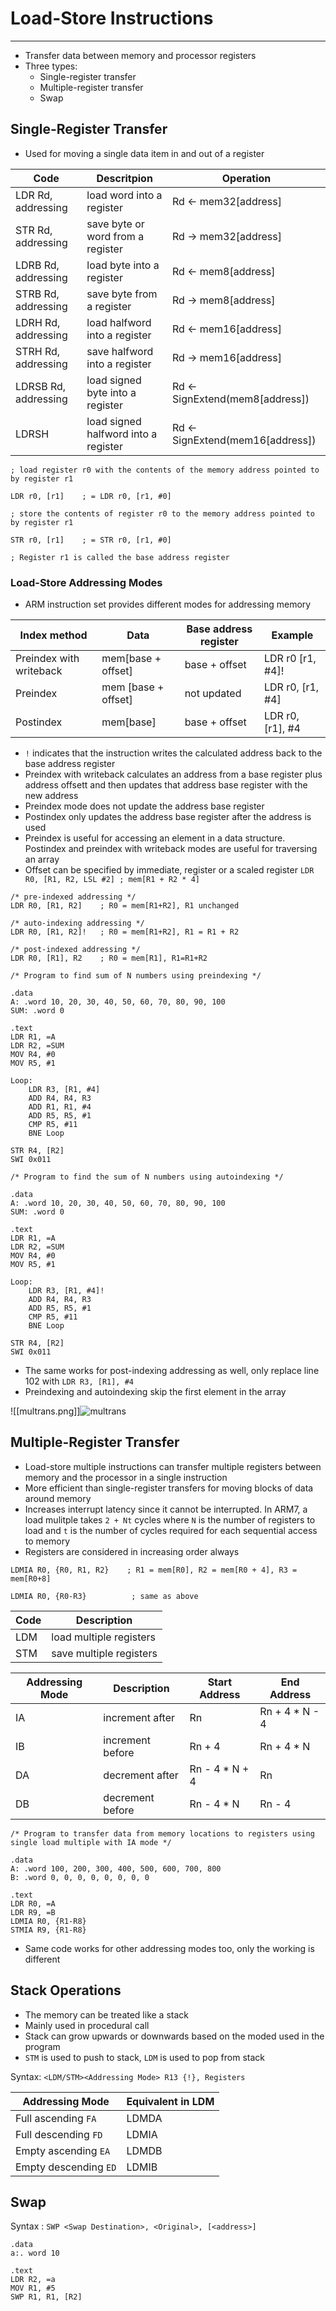 # Load-Store Instructions
---
- Transfer data between memory and processor registers
- Three types:
	- Single-register transfer
	- Multiple-register transfer
	- Swap

## Single-Register Transfer
- Used for moving a single data item in and out of a register

| Code                 | Descritpion                          | Operation                       |
| -------------------- | ------------------------------------ | ------------------------------- |
| LDR Rd, addressing   | load word into a register            | Rd <- mem32[address]            |
| STR Rd, addressing   | save byte or word from a register    | Rd -> mem32[address]            |
| LDRB Rd, addressing  | load byte into a register            | Rd <- mem8[address]             |
| STRB Rd, addressing  | save byte from a register            | Rd -> mem8[address]             |
| LDRH Rd, addressing  | load halfword into a register        | Rd <- mem16[address]            |
| STRH Rd, addressing  | save halfword into a register        | Rd -> mem16[address]            |
| LDRSB Rd, addressing | load signed byte into a register     | Rd <- SignExtend(mem8[address]) |
| LDRSH                | load signed halfword into a register | Rd <- SignExtend(mem16[address])                                |

```
; load register r0 with the contents of the memory address pointed to by register r1

LDR r0, [r1]    ; = LDR r0, [r1, #0]

; store the contents of register r0 to the memory address pointed to by register r1

STR r0, [r1]    ; = STR r0, [r1, #0]

; Register r1 is called the base address register
```

### Load-Store Addressing Modes
- ARM instruction set provides different modes for addressing memory

| Index method            | Data                | Base address register | Example          |
| ----------------------- | ------------------- | --------------------- | ---------------- |
| Preindex with writeback | mem[base + offset]  | base + offset         | LDR r0 [r1, #4]! |
| Preindex                | mem [base + offset] | not updated           | LDR r0, [r1, #4] |
| Postindex               | mem[base]           | base + offset         | LDR r0, [r1], #4                 |

- `!` indicates that the instruction writes the calculated address back to the base address register
- Preindex with writeback calculates an address from a base register plus address offsett and then updates that address base register with the new address
- Preindex mode does not update the address base register
- Postindex only updates the address base register after the address is used
- Preindex is useful for accessing an element in a data structure. Postindex and preindex with writeback modes are useful for traversing an array
- Offset can be specified by immediate, register or a scaled register `LDR R0, [R1, R2, LSL #2] ; mem[R1 + R2 * 4]`


```
/* pre-indexed addressing */
LDR R0, [R1, R2]    ; R0 = mem[R1+R2], R1 unchanged

/* auto-indexing addressing */
LDR R0, [R1, R2]!   ; R0 = mem[R1+R2], R1 = R1 + R2

/* post-indexed addressing */
LDR R0, [R1], R2    ; R0 = mem[R1], R1=R1+R2
```

```
/* Program to find sum of N numbers using preindexing */

.data
A: .word 10, 20, 30, 40, 50, 60, 70, 80, 90, 100
SUM: .word 0

.text
LDR R1, =A
LDR R2, =SUM
MOV R4, #0
MOV R5, #1

Loop:
	LDR R3, [R1, #4]
	ADD R4, R4, R3
	ADD R1, R1, #4
	ADD R5, R5, #1
	CMP R5, #11
	BNE Loop

STR R4, [R2]
SWI 0x011
```

```
/* Program to find the sum of N numbers using autoindexing */

.data
A: .word 10, 20, 30, 40, 50, 60, 70, 80, 90, 100
SUM: .word 0

.text
LDR R1, =A
LDR R2, =SUM
MOV R4, #0
MOV R5, #1

Loop:
	LDR R3, [R1, #4]!
	ADD R4, R4, R3
	ADD R5, R5, #1
	CMP R5, #11
	BNE Loop

STR R4, [R2]
SWI 0x011
```
- The same works for post-indexing addressing as well, only replace line 102 with `LDR R3, [R1], #4`
- Preindexing and autoindexing skip the first element in the array


![[multrans.png]]![multrans](https://github.com/Shogunkayo/PES_Notes/blob/main/Microprocessor%20and%20Computer%20Architecture/Images/multrans.png)

## Multiple-Register Transfer
- Load-store multiple instructions can transfer multiple registers between memory and the processor in a single instruction
- More efficient than single-register transfers for moving blocks of data around memory
- Increases interrupt latency since it cannot be interrupted. In ARM7, a load mulitple takes `2 + Nt` cycles where `N` is the number of registers to load and `t` is the number of cycles required for each sequential access to memory
- Registers are considered in increasing order always

```
LDMIA R0, {R0, R1, R2}    ; R1 = mem[R0], R2 = mem[R0 + 4], R3 = mem[R0+8] 

LDMIA R0, {R0-R3}          ; same as above

```

| Code | Description             |
| ---- | ----------------------- |
| LDM  | load multiple registers |
| STM  | save multiple registers                        |

| Addressing Mode | Description      | Start Address  | End Address    |
| --------------- | ---------------- | -------------- | -------------- |
| IA              | increment after  | Rn             | Rn + 4 * N - 4 |
| IB              | increment before | Rn + 4         | Rn + 4 * N     |
| DA              | decrement after  | Rn - 4 * N + 4 | Rn             |
| DB              | decrement before | Rn - 4 * N     | Rn - 4               |

```
/* Program to transfer data from memory locations to registers using single load multiple with IA mode */

.data
A: .word 100, 200, 300, 400, 500, 600, 700, 800
B: .word 0, 0, 0, 0, 0, 0, 0, 0

.text
LDR R0, =A
LDR R9, =B
LDMIA R0, {R1-R8}
STMIA R9, {R1-R8}
```
- Same code works for other addressing modes too, only the working is different

## Stack Operations
- The memory can be treated like a stack
- Mainly used in procedural call
- Stack can grow upwards or downwards based on the moded used in the program
- `STM` is used to push to stack, `LDM` is used to pop from stack

Syntax: `<LDM/STM><Addressing Mode> R13 {!}, Registers`

| Addressing Mode       | Equivalent in LDM |
| --------------------- | ----------------- |
| Full ascending `FA`   | LDMDA             |
| Full descending `FD`  | LDMIA             |
| Empty ascending `EA`  | LDMDB             |
| Empty descending `ED` | LDMIB                  |

## Swap
Syntax : `SWP <Swap Destination>, <Original>, [<address>]`
```
.data
a:. word 10

.text
LDR R2, =a
MOV R1, #5
SWP R1, R1, [R2]
```
